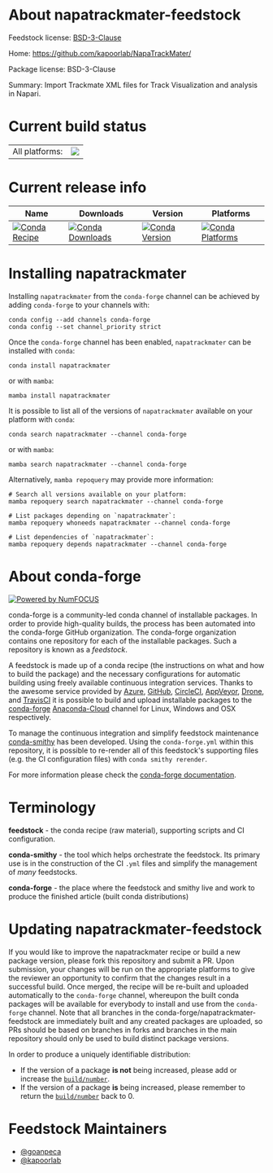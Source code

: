About napatrackmater-feedstock
==============================

Feedstock license: [BSD-3-Clause](https://github.com/conda-forge/napatrackmater-feedstock/blob/main/LICENSE.txt)

Home: https://github.com/kapoorlab/NapaTrackMater/

Package license: BSD-3-Clause

Summary: Import Trackmate XML files for Track Visualization and analysis in Napari.

Current build status
====================


<table><tr><td>All platforms:</td>
    <td>
      <a href="https://dev.azure.com/conda-forge/feedstock-builds/_build/latest?definitionId=19202&branchName=main">
        <img src="https://dev.azure.com/conda-forge/feedstock-builds/_apis/build/status/napatrackmater-feedstock?branchName=main">
      </a>
    </td>
  </tr>
</table>

Current release info
====================

| Name | Downloads | Version | Platforms |
| --- | --- | --- | --- |
| [![Conda Recipe](https://img.shields.io/badge/recipe-napatrackmater-green.svg)](https://anaconda.org/conda-forge/napatrackmater) | [![Conda Downloads](https://img.shields.io/conda/dn/conda-forge/napatrackmater.svg)](https://anaconda.org/conda-forge/napatrackmater) | [![Conda Version](https://img.shields.io/conda/vn/conda-forge/napatrackmater.svg)](https://anaconda.org/conda-forge/napatrackmater) | [![Conda Platforms](https://img.shields.io/conda/pn/conda-forge/napatrackmater.svg)](https://anaconda.org/conda-forge/napatrackmater) |

Installing napatrackmater
=========================

Installing `napatrackmater` from the `conda-forge` channel can be achieved by adding `conda-forge` to your channels with:

```
conda config --add channels conda-forge
conda config --set channel_priority strict
```

Once the `conda-forge` channel has been enabled, `napatrackmater` can be installed with `conda`:

```
conda install napatrackmater
```

or with `mamba`:

```
mamba install napatrackmater
```

It is possible to list all of the versions of `napatrackmater` available on your platform with `conda`:

```
conda search napatrackmater --channel conda-forge
```

or with `mamba`:

```
mamba search napatrackmater --channel conda-forge
```

Alternatively, `mamba repoquery` may provide more information:

```
# Search all versions available on your platform:
mamba repoquery search napatrackmater --channel conda-forge

# List packages depending on `napatrackmater`:
mamba repoquery whoneeds napatrackmater --channel conda-forge

# List dependencies of `napatrackmater`:
mamba repoquery depends napatrackmater --channel conda-forge
```


About conda-forge
=================

[![Powered by
NumFOCUS](https://img.shields.io/badge/powered%20by-NumFOCUS-orange.svg?style=flat&colorA=E1523D&colorB=007D8A)](https://numfocus.org)

conda-forge is a community-led conda channel of installable packages.
In order to provide high-quality builds, the process has been automated into the
conda-forge GitHub organization. The conda-forge organization contains one repository
for each of the installable packages. Such a repository is known as a *feedstock*.

A feedstock is made up of a conda recipe (the instructions on what and how to build
the package) and the necessary configurations for automatic building using freely
available continuous integration services. Thanks to the awesome service provided by
[Azure](https://azure.microsoft.com/en-us/services/devops/), [GitHub](https://github.com/),
[CircleCI](https://circleci.com/), [AppVeyor](https://www.appveyor.com/),
[Drone](https://cloud.drone.io/welcome), and [TravisCI](https://travis-ci.com/)
it is possible to build and upload installable packages to the
[conda-forge](https://anaconda.org/conda-forge) [Anaconda-Cloud](https://anaconda.org/)
channel for Linux, Windows and OSX respectively.

To manage the continuous integration and simplify feedstock maintenance
[conda-smithy](https://github.com/conda-forge/conda-smithy) has been developed.
Using the ``conda-forge.yml`` within this repository, it is possible to re-render all of
this feedstock's supporting files (e.g. the CI configuration files) with ``conda smithy rerender``.

For more information please check the [conda-forge documentation](https://conda-forge.org/docs/).

Terminology
===========

**feedstock** - the conda recipe (raw material), supporting scripts and CI configuration.

**conda-smithy** - the tool which helps orchestrate the feedstock.
                   Its primary use is in the construction of the CI ``.yml`` files
                   and simplify the management of *many* feedstocks.

**conda-forge** - the place where the feedstock and smithy live and work to
                  produce the finished article (built conda distributions)


Updating napatrackmater-feedstock
=================================

If you would like to improve the napatrackmater recipe or build a new
package version, please fork this repository and submit a PR. Upon submission,
your changes will be run on the appropriate platforms to give the reviewer an
opportunity to confirm that the changes result in a successful build. Once
merged, the recipe will be re-built and uploaded automatically to the
`conda-forge` channel, whereupon the built conda packages will be available for
everybody to install and use from the `conda-forge` channel.
Note that all branches in the conda-forge/napatrackmater-feedstock are
immediately built and any created packages are uploaded, so PRs should be based
on branches in forks and branches in the main repository should only be used to
build distinct package versions.

In order to produce a uniquely identifiable distribution:
 * If the version of a package **is not** being increased, please add or increase
   the [``build/number``](https://docs.conda.io/projects/conda-build/en/latest/resources/define-metadata.html#build-number-and-string).
 * If the version of a package **is** being increased, please remember to return
   the [``build/number``](https://docs.conda.io/projects/conda-build/en/latest/resources/define-metadata.html#build-number-and-string)
   back to 0.

Feedstock Maintainers
=====================

* [@goanpeca](https://github.com/goanpeca/)
* [@kapoorlab](https://github.com/kapoorlab/)

